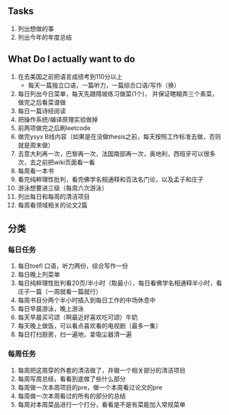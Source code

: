 ## Tasks
1. 列出想做的事
2. 列出今年的年度总结

## What Do I actually want to do
1. 在去美国之前把语言成绩考到110分以上
   * 每天一篇独立口语，一篇听力，一篇综合口语/写作（换）
2. 每日列出今日菜单，每天先跟隋坡练习做菜(1个)， 并保证瞎糊弄三个素菜，做完之后看菜谱做
3. 每日一篇诗经阅读
4. 把操作系统/编译原理实验做掉
5. 前两项做完之后刷leetcode
6. 做完ysyx B线内容（如果是在没做thesis之前，每天按照工作标准去做，否则就是周末做）
7. 去意大利再一次，巴黎再一次，法国南部再一次，奥地利，西班牙可以很多次，去之前把wiki页面看一看
8. 每周看一本书
9. 看完纯粹理性批判，看完佛学名相通释和百法名门论，以及孟子和庄子
10. 游泳想要进三级（每周六次游泳）
11. 列出每日和每周的清洁项目
12. 每周看领域相关的论文2篇

## 分类
### 每日任务
1. 每日toefl 口语，听力两份，综合写作一份
2. 每日晚上列菜单
3. 每日纯粹理性批判看20页/半小时（取最小），每日看佛学名相通释半小时，看庄子一篇（一周就看一篇就行）
4. 每周书目分两个半小时插入到每日工作的中场休息中
5. 每日早晨游泳，晚上游泳
6. 每天早晨买可颂（啊最近好喜欢吃可颂）牛奶
7. 每天晚上做饭，可以看点喜欢看的电视剧（最多一集）
8. 每日打扫厨房，扫一遍地，拿吸尘器清一遍

### 每周任务
1. 每周把这周穿的外套的清洁做了，并做一个相关部分的清洁项目
2. 每周写周总结，看看到底做了些什么部分
3. 每周做一次本周项目的pre，做一个本周看过论文的pre
4. 每周做一次本周看过的所有的部分的总结
5. 每周对本周菜品进行一个打分，看看是不是有菜能加入常规菜单

